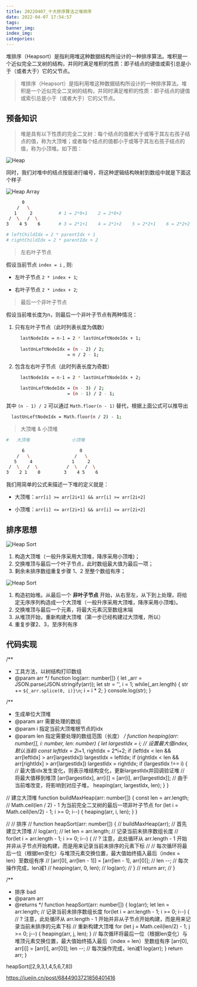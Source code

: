 ```yaml
---
title: 20220407_十大排序算法之堆排序
date: 2022-04-07 17:54:57
tags:
banner_img:
index_img:
categories:
---
```


堆排序（Heapsort）是指利用堆这种数据结构所设计的一种排序算法。堆积是一个近似完全二叉树的结构，并同时满足堆积的性质：即子结点的键值或索引总是小于（或者大于）它的父节点。

<!-- more -->

> 堆排序（Heapsort）是指利用堆这种数据结构所设计的一种排序算法。堆积是一个近似完全二叉树的结构，并同时满足堆积的性质：即子结点的键值或索引总是小于（或者大于）它的父节点。

## 预备知识

> 堆是具有以下性质的完全二叉树：每个结点的值都大于或等于其左右孩子结点的值，称为大顶堆；或者每个结点的值都小于或等于其左右孩子结点的值，称为小顶堆。如下图：

![Heap](/images/posts/20211118_排序算法汇总/Heap.png)

同时，我们对堆中的结点按层进行编号，将这种逻辑结构映射到数组中就是下面这个样子

![Heap Array](/images/posts/20211118_排序算法汇总/Heap1.png)

``` bash
      0
    /   \
   1     2          # 1 = 2*0+1    2 = 2*0+2
 /  \   /  \        
3    4 5    6       # 3 = 2*1+1    4 = 2*1+2    5 = 2*2+1    6 = 2*2+2

# leftChildIdx = 2 * parentIdx + 1
# rightChildIdx = 2 * parentIdx + 2
```

> 左右叶子节点

假设当前节点 `index = i` , 则:  

- 左叶子节点 `2 * index + 1`;

- 右叶子节点 `2 * index + 2`;  

> 最后一个非叶子节点

假设当前堆长度为n，则最后一个非叶子节点有两种情况：

1. 只有左叶子节点（此时列表长度为偶数）

    ``` bash
      lastNodeIdx = n-1 = 2 * lastUnLeftNodeIdx + 1;
                       
      lastUnLeftNodeIdx = (n - 2) / 2;
                        = n / 2 - 1;
    ```

2. 包含左右叶子节点（此时列表长度为奇数）

    ``` bash
      lastNodeIdx = n-1 = 2 * lastUnLeftNodeIdx + 2;

      lastUnLeftNodeIdx = (n - 3) / 2;
                        = (n - 1) / 2 - 1;
    ```

其中 `(n - 1) / 2` 可以通过 `Math.floor(n - 1)` 替代，根据上面公式可以推导出

``` bash
  lastUnLeftNodeIdx = Math.floor(n / 2) - 1; 
```

> 大顶堆 & 小顶堆

``` bash
#   大顶堆                小顶堆

      6                     0
    /   \                 /   \
   5     4               1     2
 /  \   /  \           /  \   /  \     
3    2 1    0         3    4 5    6
```

我们用简单的公式来描述一下堆的定义就是：

- 大顶堆：`arr[i] >= arr[2i+1] && arr[i] >= arr[2i+2]`

- 小顶堆：`arr[i] <= arr[2i+1] && arr[i] <= arr[2i+2]`

## 排序思想

![Heap Sort](/images/posts/20220407_堆排序/HeapSort.gif)

1. 构造大顶堆（一般升序采用大顶堆，降序采用小顶堆)；
2. 交换堆顶与最后一个叶子节点，此时数组最大值为最后一项；
3. 剩余未排序数组重复步骤 1、2 至整个数组有序；

![Heap Sort](/images/posts/20220407_堆排序/heap-sort.gif)

1. 构造初始堆。从最后一个 **非叶子节点** 开始，从右至左，从下到上处理，将给定无序序列构造成一个大顶堆（一般升序采用大顶堆，降序采用小顶堆)。
2. 交换堆顶与最后一个元素，将最大元素沉至数组末端
3. 从堆顶开始，重新构建大顶堆（第一步已经构建过大顶堆，所以）
4. 重复步骤2、3，至序列有序

## 代码实现

/**
 * 工具方法，以树结构打印数组
 * @param arr 
 */
function log(arr: number[]) {
  let _arr = JSON.parse(JSON.stringify(arr));
  let str = '', i = 1;
  while(_arr.length) {
    str += `${_arr.splice(0, i)}\n`;
    i = i * 2;
  }
  console.log(str);
}

/**
 * 生成单位大顶堆
 * @param arr 需要处理的数组
 * @param i 指定当前大顶堆根节点的idx
 * @param len 指定需要处理的数组范围（长度）
 */
function heaping(arr: number[], i: number, len: number) {
  let largestIdx = i;      // 设置最大值index, 默认当前i
  const leftIdx = 2*i+1, rightIdx = 2*i+2;
  if (leftIdx < len && arr[leftIdx] > arr[largestIdx]) largestIdx = leftIdx;
  if (rightIdx < len && arr[rightIdx] > arr[largestIdx]) largestIdx = rightIdx;
  if (largestIdx !== i) { // 最大值idx发生变化，则表示堆结构变化，更新largestIdx并回调验证堆
    // 将最大值移到堆顶
    [arr[largestIdx], arr[i]] = [arr[i], arr[largestIdx]];
    // 由于当前堆改变，将影响到对应子堆，
    heaping(arr, largestIdx, len);
  }
}

// 建立大顶堆
function buildMaxHeap(arr: number[]) {
  const len = arr.length;
  // Math.ceil(len / 2) - 1 为当前完全二叉树的最后一项非叶子节点
  for (let i = Math.ceil(len/2) - 1; i >= 0; i--) {
    heaping(arr, i, len);
  }
}

// // 排序
// function heapSort(arr: number[]) {
//   buildMaxHeap(arr);     // 首先建立大顶堆
//   log(arr);
//   let len = arr.length;  // 记录当前未排序数组长度
//   for(let i = arr.length - 1; i >= 0; i--) { // ? 注意，此处循环从 arr.length - 1 开始并非从子节点开始构建，而是用来记录当前未排序的元素下标
//     // 每次循环将最后一位（根据len变化）与堆顶元素交换位置，最大值始终插入最后（index = len）至数组有序
//     [arr[0], arr[len - 1]] = [arr[len - 1], arr[0]];
//     len --; // 每次操作完成，len减1
//     heaping(arr, 0, len);
//     log(arr);
//   }
//   return arr;
// }

/**
 * 排序 bad
 * @param arr 
 * @returns 
 */
function heapSort(arr: number[]) {
  log(arr);
  let len = arr.length;  // 记录当前未排序数组长度
  for(let i = arr.length - 1; i >= 0; i--) { // ? 注意，此处循环从 arr.length - 1 开始并非从子节点开始构建，而是用来记录当前未排序的元素下标
    // 重新构建大顶堆
    for (let j = Math.ceil(len/2) - 1; j >= 0; j--) {
      heaping(arr, j, len);
    }
    // 每次循环将最后一位（根据len变化）与堆顶元素交换位置，最大值始终插入最后（index = len）至数组有序
    [arr[0], arr[i]] = [arr[i], arr[0]];
    len --; // 每次操作完成，len减1
    log(arr);
  }
  return arr;
}

heapSort([2,9,3,1,4,5,6,7,8])


https://juejin.cn/post/6844903721856401416
